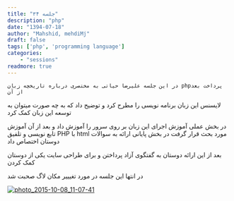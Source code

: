```yaml
---
title: "جلسه ۳۴"
description: "php"
date: "1394-07-18"
author: "Mahshid, mehdiMj"
draft: false
tags: ['php', 'programming language']
categories:
    - "sessions"
readmore: true
---
```

    در این جلسه علیرضا حیاتی به مختصری درباره تاریخچه زبان phpپرداخت بعد از آن
لایسنس این زبان برنامه نویسی را مطرح کرد و توضیح داد که به چه صورت میتوان به
توسعه این زبان کمک کرد

در بخش عملی آموزش اجرای این زبان بر روی سرور را آموزش داد و بعد از آن آموزش
تابع نویسی و تلفیق PHP با html مورد بحث قرار گرفت در بخش پایانی ارائه به
سوالات دوستان اختصاص داد

بعد از این ارائه دوستان به گفتگوی آزاد پرداختن و برای طراحی سایت یکی از دوستان
کمک کردن

در انتها این جلسه در مورد تغیییر مکان لاگ صحبت شد

[![photo_2015-10-08_11-07-41](../../img/910edaac-fdbb-11e6-86dd-a088b4d860141488289271.5760837.jpg)](img/910edaac-fdbb-11e6-86dd-a088b4d860141488289271.5760837.jpg)

